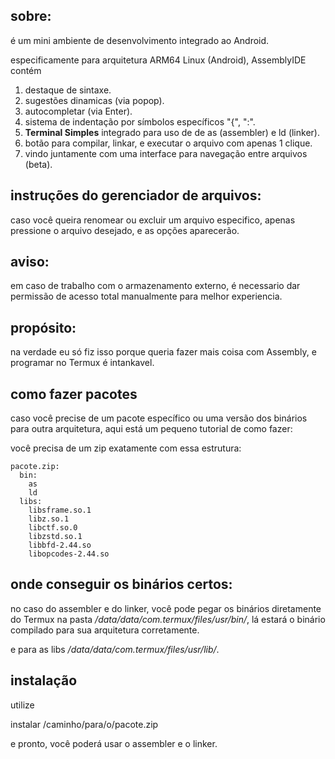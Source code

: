 ## sobre:
é um mini ambiente de desenvolvimento integrado ao Android.

especificamente para arquitetura ARM64 Linux (Android), AssemblyIDE contém

1. destaque de sintaxe.
2. sugestões dinamicas (via popop).
3. autocompletar (via Enter).
4. sistema de indentação por símbolos específicos "{", ":".
5. **Terminal Simples** integrado para uso de de as (assembler) e ld (linker).
6. botão para compilar, linkar, e executar o arquivo com apenas 1 clique.
7. vindo juntamente com uma interface para navegação entre arquivos (beta).

## instruções do gerenciador de arquivos:
caso você queira renomear ou excluir um arquivo especifico, apenas pressione o arquivo desejado, e as opções aparecerão.

## aviso:
em caso de trabalho com o armazenamento externo, é necessario dar permissão de acesso total manualmente para melhor experiencia.

## propósito:
na verdade eu só fiz isso porque queria fazer mais coisa com Assembly, e programar no Termux é intankavel.

## como fazer pacotes
caso você precise de um pacote específico ou uma versão dos binários para outra arquitetura, aqui está um pequeno tutorial de como fazer:

você precisa de um zip exatamente com essa estrutura:
```
pacote.zip:
  bin:
    as
    ld
  libs:
    libsframe.so.1
    libz.so.1
    libctf.so.0
    libzstd.so.1
    libbfd-2.44.so
    libopcodes-2.44.so
```
## onde conseguir os binários certos:
no caso do assembler e do linker, você pode pegar os binários diretamente do Termux na pasta */data/data/com.termux/files/usr/bin/*, lá estará o binário compilado para sua arquitetura corretamente.

e para as libs */data/data/com.termux/files/usr/lib/*.

## instalação
utilize

instalar /caminho/para/o/pacote.zip

e pronto, você poderá usar o assembler e o linker.
